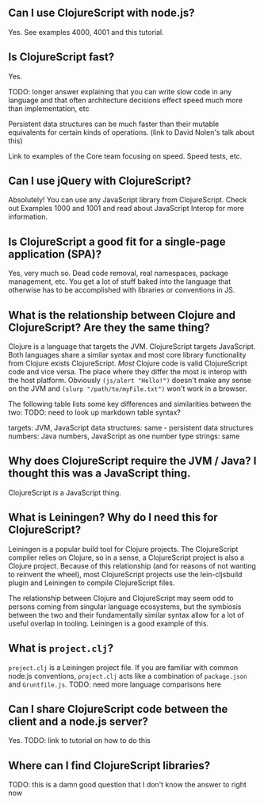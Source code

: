 ## Can I use ClojureScript with node.js?

Yes. See examples 4000, 4001 and this tutorial.

## Is ClojureScript fast?

Yes.

TODO: longer answer explaining that you can write slow code in any language and
that often architecture decisions effect speed much more than implementation,
etc

Persistent data structures can be much faster than their mutable equivalents
for certain kinds of operations. (link to David Nolen's talk about this)

Link to examples of the Core team focusing on speed. Speed tests, etc.

## Can I use jQuery with ClojureScript?

Absolutely! You can use any JavaScript library from ClojureScript. Check out
Examples 1000 and 1001 and read about JavaScript Interop for more information.

## Is ClojureScript a good fit for a single-page application (SPA)?

Yes, very much so. Dead code removal, real namespaces, package management, etc.
You get a lot of stuff baked into the language that otherwise has to be
accomplished with libraries or conventions in JS.

## What is the relationship between Clojure and ClojureScript? Are they the same thing?

Clojure is a language that targets the JVM. ClojureScript targets JavaScript.
Both languages share a similar syntax and most core library functionality from
Clojure exists ClojureScript. _Most_ Clojure code is valid ClojureScript code
and vice versa. The place where they differ the most is interop with the host
platform. Obviously `(js/alert "Hello!")` doesn't make any sense on the JVM and
`(slurp "/path/to/myFile.txt")` won't work in a browser.

The following table lists some key differences and similarities between the two:
TODO: need to look up markdown table syntax?

targets: JVM, JavaScript
data structures: same - persistent data structures
numbers: Java numbers, JavaScript as one number type
strings: same

## Why does ClojureScript require the JVM / Java? I thought this was a JavaScript thing.

ClojureScript *is* a JavaScript thing.

## What is Leiningen? Why do I need this for ClojureScript?

Leiningen is a popular build tool for Clojure projects. The ClojureScript
compiler relies on Clojure, so in a sense, a ClojureScript project is also a
Clojure project. Because of this relationship (and for reasons of not wanting to
reinvent the wheel), most ClojureScript projects use the lein-cljsbuild plugin
and Leiningen to compile ClojureScript files.

The relationship between Clojure and ClojureScript may seem odd to persons
coming from singular language ecosystems, but the symbiosis between the two and
their fundamentally similar syntax allow for a lot of useful overlap in tooling.
Leiningen is a good example of this.

## What is `project.clj`?

`project.clj` is a Leiningen project file. If you are familiar with common
node.js conventions, `project.clj` acts like a combination of `package.json` and
`Gruntfile.js`. TODO: need more language comparisons here

## Can I share ClojureScript code between the client and a node.js server?

Yes. TODO: link to tutorial on how to do this

## Where can I find ClojureScript libraries?

TODO: this is a damn good question that I don't know the answer to right now